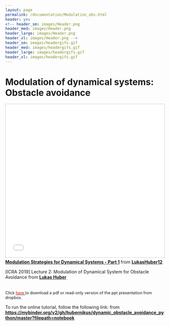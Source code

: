 ```yaml
---
layout: page
permalink: /documentation/Modulation_obs.html
header: yes
<!-- header_sm: images/Header.png
header_med: images/Header.png
header_large: images/Header.png
header_xl: images/Header.png -->
header_sm: images/headergifs.gif
header_med: images/headergifs.gif
header_large: images/headergifs.gif
header_xl: images/headergifs.gif
--- 
```

<h1>Modulation of dynamical systems: Obstacle avoidance</h1>


<iframe src="//www.slideshare.net/slideshow/embed_code/key/toe3zvdIzGLzeG" width="595" height="485" frameborder="0" marginwidth="0" marginheight="0" scrolling="no" style="border:1px solid #CCC; border-width:1px; margin-bottom:5px; max-width: 100%;" allowfullscreen> </iframe> <div style="margin-bottom:5px"> <strong> <a href="//www.slideshare.net/LukasHuber12/modulation-strategies-for-dynamical-systems-part-1" title="Modulation Strategies for Dynamical Systems - Part 1" target="_blank">Modulation Strategies for Dynamical Systems - Part 1</a> </strong> from <strong><a href="https://www.slideshare.net/LukasHuber12" target="_blank">LukasHuber12</a></strong> </div>


[ICRA 2019] Lecture 2: Modulation of Dynamical System for Obstacle Avoidance</a> </strong> from <strong><a href="https://www.slideshare.net/LukasHuber12" target="_blank">Lukas Huber</a></strong> </div>


<div style="line-height: 50%">    
<br>    
</div> 
<p style="text-align: left;;font-size:90%"> Click <a href="https://www.dropbox.com/sh/ph24oa6hwx002mv/AAAUkAM9mCtImNUqr260VhhHa?dl=0"> <font color="red"> here </font> </a> to download a pdf or read-only version of the ppt presentation from dropbox.</p>

<p> To run the online tutorial, follow the following link:
  </a> </strong> from <strong><a href="https://mybinder.org/v2/gh/hubernikus/dynamic_obstacle_avoidance_python/master?filepath=notebook" target="_blank">https://mybinder.org/v2/gh/hubernikus/dynamic_obstacle_avoidance_python/master?filepath=notebook</a>
